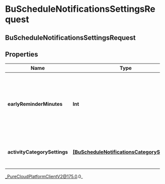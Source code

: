 # BuScheduleNotificationsSettingsRequest

## BuScheduleNotificationsSettingsRequest

## Properties

|Name | Type | Description | Notes|
|------------ | ------------- | ------------- | -------------|
| **earlyReminderMinutes** | **Int** | The number of minutes prior to the scheduled event to display an early reminder notification | [optional] |
| **activityCategorySettings** | [**[BuScheduleNotificationsCategorySettings]**]([BuScheduleNotificationsCategorySettings]) | List of activity category notification settings | [optional] |



_PureCloudPlatformClientV2@175.0.0_
